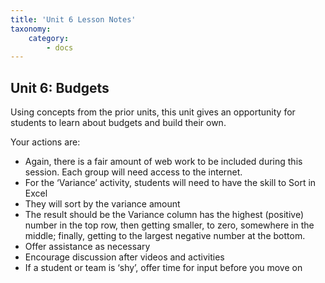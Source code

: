```yaml
---
title: 'Unit 6 Lesson Notes'
taxonomy:
    category:
        - docs
---
```


## Unit 6: Budgets

Using concepts from the prior units, this unit gives an opportunity for students to learn about budgets and build their own.

Your actions are:

- Again, there is a fair amount of web work to be included during this session. Each group will need access to the internet.
- For the ‘Variance’ activity, students will need to have the skill to Sort in Excel
 - They will sort by the variance amount
 - The result should be the Variance column has the highest (positive) number in the top row, then getting smaller, to zero, somewhere in the middle; finally, getting to the largest negative number at the bottom.
 - Offer assistance as necessary
- Encourage discussion after videos and activities
 - If a student or team is ‘shy’, offer time for input before you move on

